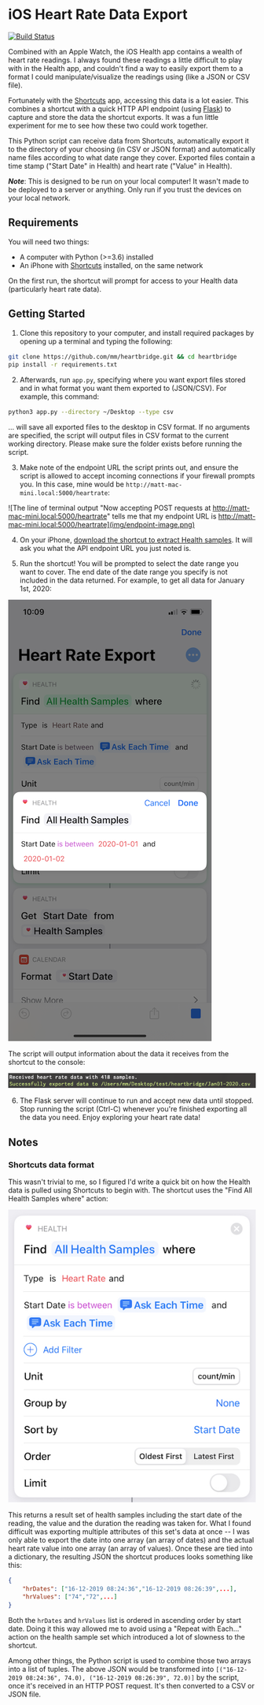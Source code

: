 # iOS Heart Rate Data Export

[![Build Status](https://travis-ci.com/mm/heartbridge.svg?token=yXBeMYKrVPs7F4WBmP1R&branch=master)](https://travis-ci.com/mm/heartbridge)

Combined with an Apple Watch, the iOS Health app contains a wealth of heart rate readings. I always found these readings a little difficult to play with in the Health app, and couldn't find a way to easily export them to a format I could manipulate/visualize the readings using (like a JSON or CSV file).

Fortunately with the [Shortcuts](https://apps.apple.com/us/app/shortcuts/id915249334) app, accessing this data is a lot easier. This combines a shortcut with a quick HTTP API endpoint (using [Flask](http://flask.palletsprojects.com/en/1.1.x/)) to capture and store the data the shortcut exports. It was a fun little experiment for me to see how these two could work together.

This Python script can receive data from Shortcuts, automatically export it to the directory of your choosing (in CSV or JSON format) and automatically name files according to what date range they cover. Exported files contain a time stamp ("Start Date" in Health) and heart rate ("Value" in Health).

**_Note_**: This is designed to be run on your local computer! It wasn't made to be deployed to a server or anything. Only run if you trust the devices on your local network.

## Requirements

You will need two things:

* A computer with Python (>=3.6) installed
* An iPhone with [Shortcuts](https://apps.apple.com/us/app/shortcuts/id915249334) installed, on the same network

On the first run, the shortcut will prompt for access to your Health data (particularly heart rate data).

## Getting Started

1. Clone this repository to your computer, and install required packages by opening up a terminal and typing the following:

```bash
git clone https://github.com/mm/heartbridge.git && cd heartbridge
pip install -r requirements.txt
```

2. Afterwards, run `app.py`, specifying where you want export files stored and in what format you want them exported to (JSON/CSV). For example, this command:

```bash
python3 app.py --directory ~/Desktop --type csv
```

... will save all exported files to the desktop in CSV format. If no arguments are specified, the script will output files in CSV format to the current working directory. Please make sure the folder exists before running the script.

3. Make note of the endpoint URL the script prints out, and ensure the script is allowed to accept incoming connections if your firewall prompts you. In this case, mine would be ```http://matt-mac-mini.local:5000/heartrate```:

![The line of terminal output "Now accepting POST requests at http://matt-mac-mini.local:5000/heartrate" tells me that my endpoint URL is http://matt-mac-mini.local:5000/heartrate](img/endpoint-image.png)

4. On your iPhone, [download the shortcut to extract Health samples](https://www.icloud.com/shortcuts/18aa2c0beb2642a0bfaa65a20a5bb148). It will ask you what the API endpoint URL you just noted is.

5. Run the shortcut! You will be prompted to select the date range you want to cover. The end date of the date range you specify is not included in the data returned. For example, to get all data for January 1st, 2020:

![To select all data for January 1st, 2020, you would select a date range between January 1st and 2nd](img/shortcut-iPhone.png)

The script will output information about the data it receives from the shortcut to the console:

![Information about the data received by the script (number of samples and path of the file produced) is outputted to the console](img/script-output.png)

6. The Flask server will continue to run and accept new data until stopped. Stop running the script (Ctrl-C) whenever you're finished exporting all the data you need. Enjoy exploring your heart rate data!

## Notes

### Shortcuts data format

This wasn't trivial to me, so I figured I'd write a quick bit on how the Health data is pulled using Shortcuts to begin with. The shortcut uses the "Find All Health Samples where" action:

![A screenshot of the "Find All Health Samples where" action](img/find_action.jpeg)

This returns a result set of health samples including the start date of the reading, the value and the duration the reading was taken for. What I found difficult was exporting multiple attributes of this set's data at once -- I was only able to export the date into one array (an array of dates) and the actual heart rate value into one array (an array of values). Once these are tied into a dictionary, the resulting JSON the shortcut produces looks something like this:

```json
{
    "hrDates": ["16-12-2019 08:24:36","16-12-2019 08:26:39",...],
    "hrValues": ["74","72",...]
}
```

Both the ```hrDates``` and ```hrValues``` list is ordered in ascending order by start date. Doing it this way allowed me to avoid using a "Repeat with Each..." action on the health sample set which introduced a lot of slowness to the shortcut. 

Among other things, the Python script is used to combine those two arrays into a list of tuples. The above JSON would be transformed into ```[("16-12-2019 08:24:36", 74.0), ("16-12-2019 08:26:39", 72.0)]``` by the script, once it's received in an HTTP POST request. It's then converted to a CSV or JSON file. 